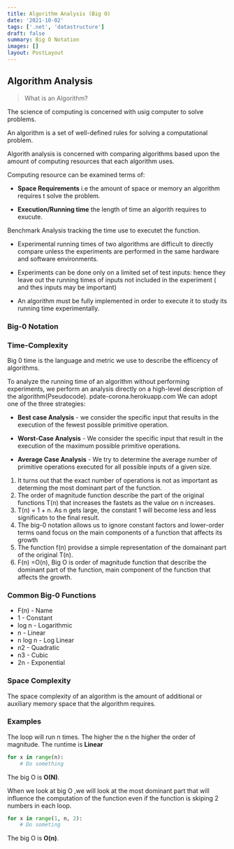 ```yaml
---
title: Algorithm Analysis (Big O)
date: '2021-10-02'
tags: ['.net', 'datastructure']
draft: false
summary: Big O Notation
images: []
layout: PostLayout
---
```


## Algorithm Analysis

> What is an Algorithm?

The science of computing is concerned with usig computer to solve problems.

An algorithm is a set of well-defined rules for solving a computational problem.

Algorith analysis is concerned with comparing algorithms based upon the amount of computing resources that each algorithm uses.

Computing resource can be examined terms of:

- **Space Requirements** i.e the amount of space or memory an algorithm requires t solve the problem.

- **Execution/Running time** the length of time an algorith requires to exucute.

Benchmark Analysis tracking the time use to executet the function.

- Experimental running times of two algorithms are difficult to directly compare unless the experiments are performed in the same hardware and software environments.

- Experiments can be done only on a limited set of test inputs: hence they leave out the running times of inputs not included in the experiment ( and thes inputs may be important)

- An algorithm must be fully implemented in order to execute it to study its running time experimentally.

### Big-0 Notation

### Time-Complexity

Big 0 time is the language and metric we use to describe the efficency of algorithms.

To analyze the running time of an algorithm without performing experiments, we perform an analysis directly on a high-level description of the algorithm(Pseudocode).
pdate-corona.herokuapp.com
We can adopt one of the three strategies:

- **Best case Analysis** - we consider the specific input that results in the execution of the fewest possible primitive operation.

- **Worst-Case Analysis** - We consider the specific input that result in the execution of the maximum possible primitive operations.

- **Average Case Analysis** - We try to determine the average number of primitive operations executed for all possible inputs of a given size.

1. It turns out that the exact number of operations is not as important as determing the most dominant part of the function.
2. The order of magnitude function describe the part of the original functions T(n) that increases the fastets as the value on n increases.
3. T(n) = 1 + n. As n gets large, the constant 1 will become less and less significatn to the final result.
4. The big-0 notation allows us to ignore constant factors and lower-order terms oand focus on the main components of a function that affects its growth
5. The function f(n) providse a simple representation of the domainant part of the original T(n).
6. F(n) =O(n), Big O is order of magnitude function that describe the dominant part of the function, main component of the function that affects the growth.

### Common Big-0 Functions

- F(n) - Name
- 1 - Constant
- log n - Logarithmic
- n - Linear
- n log n - Log Linear
- n2 - Quadratic
- n3 - Cubic
- 2n - Exponential

### Space Complexity

The space complexity of an algorithm is the amount of additional or auxiliary memory space that the algorithm requires.

### Examples

The loop will run n times. The higher the n the higher the order of magnitude. The runtime is **Linear**

```python
for x in range(n):
    # Do something
```

The big O is **O(N)**.

When we look at big O ,we will look at the most dominant part that will influence the computation of the function even if the function is skiping 2 numbers in each loop.

```python
for x in range(1, n, 2):
    # Do someting
```

The big O is **O(n)**.
